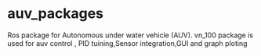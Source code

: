 # auv_packages
Ros package for Autonomous under water vehicle (AUV). vn_100 package is used for auv control , PID tuining,Sensor integration,GUI and graph ploting
